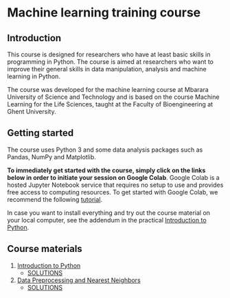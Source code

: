 # Machine learning training course

## Introduction 

This course is designed for researchers who have at least basic skills in programming in Python. The course is aimed at researchers who want to improve their general skills in data manipulation, analysis and machine learning in Python.

The course was developed for the machine learning course at Mbarara University of Science and Technology and is based on the course Machine Learning for the Life Sciences, taught at the Faculty of Bioengineering at Ghent University. 

## Getting started

The course uses Python 3 and some data analysis packages such as Pandas, NumPy and Matplotlib. 

**To immediately get started with the course, simply click on the links below in order to initiate your session on Google Colab**. Google Colab is a hosted Jupyter Notebook service that requires no setup to use and provides free access to computing resources. To get started with Google Colab, we recommend the following [tutorial](https://colab.research.google.com).

In case you want to install everything and try out the course material on your local computer, see the addendum in the practical [Introduction to Python](https://colab.research.google.com/github/tfmortie/mlmust/blob/main/01_python_intro/Lab1_Python_intro.ipynb).

## Course materials

1. [Introduction to Python](https://colab.research.google.com/github/tfmortie/mlmust/blob/main/01_python_intro/Lab1_Python_intro.ipynb) 
    - [SOLUTIONS](https://colab.research.google.com/github/tfmortie/mlmust/blob/main/01_python_intro/Lab1_Python_intro_SOLVED.ipynb)
2. [Data Preprocessing and Nearest Neighbors](https://colab.research.google.com/github/tfmortie/mlmust/blob/main/02_knn/Lab2_KNN.ipynb)
    - [SOLUTIONS](https://colab.research.google.com/github/tfmortie/mlmust/blob/main/02_knn/Lab2_KNN_SOLVED.ipynb)